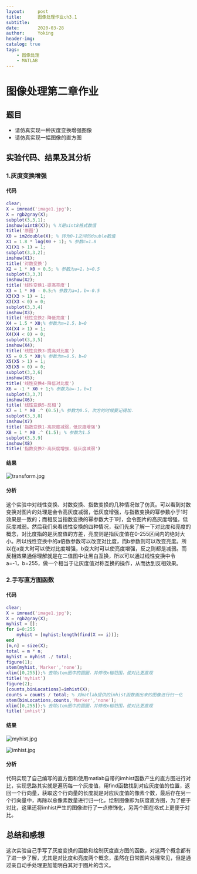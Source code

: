 ```yaml
---
layout:     post
title:      图像处理作业ch3.1
subtitle:   
date:       2020-03-28
author:     Yoking
header-img: 
catalog: true
tags:
    - 图像处理
    - MATLAB
---
```


# 图像处理第二章作业

## 题目

- 请仿真实现一种灰度变换增强图像
- 请仿真实现一幅图像的直方图
  
## 实验代码、结果及其分析

### 1.灰度变换增强

#### 代码

```matlab
clear;
X = imread('image1.jpg');
X = rgb2gray(X);
subplot(3,3,1);
imshow(uint8(X)); % X是uint8格式数值
title('原图')
X0 = im2double(X); % 转为0-1之间的double数值
X1 = 1.8 * log(X0 + 1); % 参数c=1.8
X1(X1 > 1) = 1;
subplot(3,3,2);
imshow(X1);
title('对数变换')
X2 = 1 * X0 + 0.5; % 参数为a=1，b=0.5
subplot(3,3,3)
imshow(X2);
title('线性变换1-提高亮度')
X3 = 1 * X0 - 0.5;% 参数为a=1，b=-0.5
X3(X3 > 1) = 1;
X3(X3 < 0) = 0;
subplot(3,3,4)
imshow(X3);
title('线性变换2-降低亮度')
X4 = 1.5 * X0;% 参数为a=1.5，b=0
X4(X4 > 1) = 1;
X4(X4 < 0) = 0;
subplot(3,3,5)
imshow(X4);
title('线性变换3-提高对比度')
X5 = 0.5 * X0;% 参数为a=0.5，b=0
X5(X5 > 1) = 1;
X5(X5 < 0) = 0;
subplot(3,3,6)
imshow(X5);
title('线性变换4-降低对比度')
X6 = -1 * X0 + 1;% 参数为a=-1，b=1
subplot(3,3,7)
imshow(X6);
title('线性变换5-反相')
X7 = 1 * X0 .^ (0.5);% 参数为0.5，次方的时候要记得加.
subplot(3,3,8)
imshow(X7)
title('指数变换1-高灰度减弱，低灰度增强')
X8 = 1 * X0 .^ (1.5); % 参数为1.5
subplot(3,3,9)
imshow(X8)
title('指数变换2-高灰度增强，低灰度减弱')
```

#### 结果

![transform.jpg](https://i.loli.net/2020/03/28/lEAOUYmyXZW3QSJ.jpg)

#### 分析

这个实验中对线性变换、对数变换、指数变换的几种情况做了仿真。可以看到对数变换对图片的处理是会令高灰度减弱，低灰度增强，与指数变换的幂参数小于1时效果是一致的；而相反当指数变换的幂参数大于1时，会令图片的高灰度增强，低灰度减弱。然后我们来看线性变换的四种情况，我们先来了解一下对比度和亮度的概念，对比度指的是灰度值的方差，亮度则是指灰度值在0-255区间内的绝对大小。所以线性变换中的a倍数参数可以改变对比度，而b参数则可以改变亮度。所以在a变大时可以使对比度增强，b变大时可以使亮度增强，反之则都是减弱。而反相效果通俗理解就是在二值图中让黑白互换，所以可以通过线性变换中令a=-1，b=255，做一个相当于让灰度值对称互换的操作，从而达到反相效果。

### 2.手写直方图函数

#### 代码

```matlab
clear;
X = imread('image1.jpg');
X = rgb2gray(X);
myhist = [];
for i=0:255
    myhist = [myhist;length(find(X == i))];
end
[m,n] = size(X);
total = m * n;
myhist = myhist ./ total;
figure(1);
stem(myhist,'Marker','none'); 
xlim([0,255]);% 去除stem图中的圆圈，并修改x轴范围，使对比更直观
title('myhist')
figure(2);
[counts,binLocations]=imhist(X);
counts = counts / total; % 对matlab提供的imhist函数画出来的图像进行归一化
stem(binLocations,counts,'Marker','none'); 
xlim([0,255]);% 去除stem图中的圆圈，并修改x轴范围，使对比更直观
title('imhist')
```

#### 结果

![myhist.jpg](https://i.loli.net/2020/03/28/tN5xiS7P84GXIKf.jpg)

![imhist.jpg](https://i.loli.net/2020/03/28/D4jU3zbyrtlhQni.jpg)

#### 分析

代码实现了自己编写的直方图和使用matlab自带的imhist函数产生的直方图进行对比，实现思路其实就是遍历每一个灰度值，用find函数找到对应灰度值的位置，返回一个行向量，获取这个行向量的长度就是对应灰度值的像素个数，最后存在另一个行向量中，再除以总像素数量进行归一化，绘制图像即为灰度直方图，为了便于对比，这里还将imhist产生的图像进行了一点修饰化，另两个图在格式上更便于对比。

## 总结和感想

这次实验自己手写了灰度变换的函数和绘制灰度直方图的函数，对这两个概念都有了进一步了解，尤其是对比度和亮度两个概念，虽然在日常图片处理常见，但是通过亲自动手处理更加能明白其对于图片的含义。
